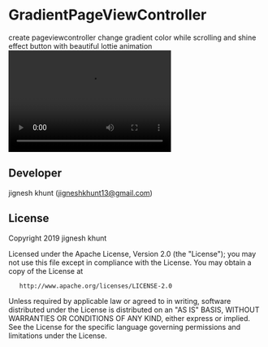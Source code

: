 # GradientPageViewController
create pageviewcontroller change gradient color while scrolling and shine effect button with beautiful lottie animation
<video src="/final_5d526ecc9ef62b00144af904_718336.mp4" width="320" height="200" controls preload></video>

##  Developer
  jignesh khunt
  (jigneshkhunt13@gmail.com)
  
##  License

Copyright 2019 jignesh khunt

   Licensed under the Apache License, Version 2.0 (the "License");
   you may not use this file except in compliance with the License.
   You may obtain a copy of the License at

       http://www.apache.org/licenses/LICENSE-2.0

   Unless required by applicable law or agreed to in writing, software
   distributed under the License is distributed on an "AS IS" BASIS,
   WITHOUT WARRANTIES OR CONDITIONS OF ANY KIND, either express or implied.
   See the License for the specific language governing permissions and
   limitations under the License.
